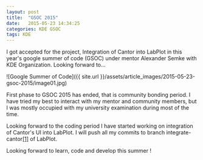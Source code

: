 ```yaml
---
layout: post
title:  "GSOC 2015"
date:   2015-05-23 14:34:25
categories: KDE GSOC
tags: KDE
---
```


I got accepted for the project, Integration of Cantor into LabPlot in this year's google summer of code (GSOC) under mentor Alexander Semke with KDE Organization. Looking forward to...

![Google Summer of Code]({{ site.url }}/assets/article_images/2015-05-23-gsoc-2015/image01.jpg)

First phase to GSOC 2015 has ended, that is community bonding period. I have tried my best to interact with my mentor and community members, but I was mostly occupied with my university examination during most of the time.

Looking forward to the coding period I have started working on integration of Cantor's UI into LabPlot. I will push all my commits to branch integrate-cantor[[1]](https://projects.kde.org/projects/kdereview/labplot/repository/show?rev=integrate-cantor) of LabPlot.

Looking forward to learn, code and develop this summer !
